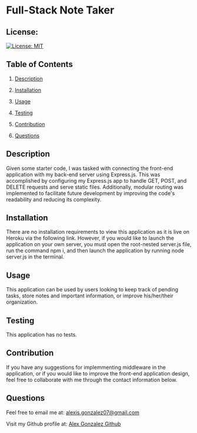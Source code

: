 
# Full-Stack Note Taker

## License:
[![License: MIT](https://img.shields.io/badge/License-MIT-yellow.svg)](https://opensource.org/licenses/MIT)

## Table of Contents
1. [Description](#description)

2. [Installation](#installation)

3. [Usage](#usage)

4. [Testing](#testing)

5. [Contribution](#contribution)

6. [Questions](#questions)



## Description <a name='description'></a>
Given some starter code, I was tasked with connecting the front-end application with my back-end server using Express.js. This was accomplished by configuring my Express.js app to handle GET, POST, and DELETE requests and serve static files. Additionally, modular routing was implemented to facilitate future development by improving the code's readability and reducing its complexity.

## Installation <a name='installation'></a>
There are no installation requirements to view this application as it is live on Heroku via the following link. However, if you would like to launch the application on your own server, you must open the root-nested server.js file, run the command npm i, and then launch the application by running node server.js in the terminal.

## Usage <a name='usage'></a>
This application can be used by users looking to keep track of pending tasks, store notes and important information, or improve his/her/their organization.

## Testing <a name='testing'></a>
This application has no tests.

## Contribution <a name='contribution'></a>
If you have any suggestions for implemmenting middleware in the application, or if you would like to improve the front-end application design, feel free to collaborate with me through the contact information below.

## Questions <a name='questions'></a>
Feel free to email me at: alexis.gonzalez07@gmail.com

Visit my Github profile at: [Alex Gonzalez Github](https://www.github.com/AlexisGonzalez07)